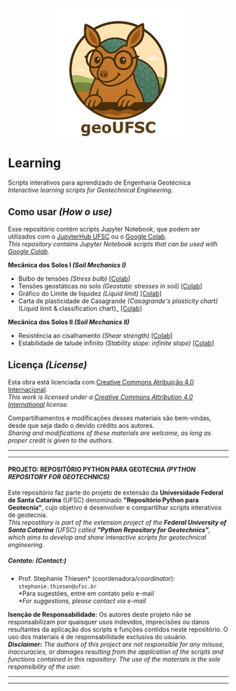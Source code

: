 <p align="center">
<img src="images/geoUFSC-logo.png" alt="A flat, vector-style logo featuring a smiling cartoon armadillo with a light brown body and pastel blue hexagonal shell. The armadillo wears round glasses, giving it a studious and friendly look, and is framed inside a circular emblem with soft earthy colors, rolling green hills, and a beige sky in the background. Below the circle, the text “geoUFSC” appears in bold dark brown letters." width="300">
</p>

# Learning
Scripts interativos para aprendizado de Engenharia Geotécnica \
_Interactive learning scripts for Geotechnical Engineering._

## Como usar _(How o use)_

Esse repositório contém scripts Jupyter Notebook, que podem ser utilizados com o [JupyterHub UFSC](https://notebooks.inf.ufsc.br/) ou o [Google Colab](https://colab.research.google.com/).\
_This repository contains Jupyter Notebook scripts that can be used with [Google Colab](https://colab.research.google.com/)._

**Mecânica dos Solos I _(Soil Mechanics I)_**
 - Bulbo de tensões _(Stress bulb)_ [[Colab]](https://colab.research.google.com/github/geoUFSC/learning/blob/main/Bulbo%20de%20tens%C3%B5es_Stress%20bulb.ipynb)
 - Tensões geostáticas no solo _(Geostatic stresses in soil)_ [[Colab]](https://colab.research.google.com/github/geoUFSC/learning/blob/main/Tens%C3%B5es_no_solo.ipynb)
 - Gráfico do Limite de liquidez _(Liquid limit)_ [[Colab]](https://colab.research.google.com/github/geoUFSC/learning/blob/main/Limite_de_Liquidez.ipynb)
 - Carta de plasticidade de Casagrande _(Casagrande's plasticity chart)_(Liquid limit & classification chart)_ [[Colab]](https://colab.research.google.com/github/geoUFSC/learning/blob/main/Casagrande%20plasticidade_Plasticity%20chart.ipynb)
 
**Mecânica dos Solos II _(Soil Mechanics II)_** 
 - Resistência ao cisalhamento _(Shear strength)_ [[Colab]](https://colab.research.google.com/github/geoUFSC/learning/blob/main/Resist%C3%AAncia%20ao%20Cisalhamento.ipynb)
 - Estabilidade de talude infinito _(Stability slope: infinite slope)_ [[Colab]](https://colab.research.google.com/drive/1Iz9PYOpVbBWJ4vfX5o0lyPB8lAK-rqKo)


## Licença _(License)_

Esta obra está licenciada com [Creative Commons Atribuição 4.0 Internacional](https://creativecommons.org/licenses/by/4.0/).\
_This work is licensed under a [Creative Commons Attribution 4.0 International](https://creativecommons.org/licenses/by/4.0/) license._

Compartilhamentos e modificações desses materiais são bem-vindas, desde que seja dado o devido crédito aos autores.\
_Sharing and modifications of these materials are welcome, as long as proper credit is given to the authors._


---
---
#### **PROJETO: REPOSITÓRIO PYTHON PARA GEOTECNIA _(PYTHON REPOSITORY FOR GEOTECHNICS)_**
Este repositório faz parte do projeto de extensão da **Universidade Federal de Santa Catarina** (UFSC) denominado **"Repositório Python para Geotecnia"**, cujo objetivo é desenvolver e compartilhar scripts interativos de geotecnia.\
_This repostitory is part of the extension project of the **Federal University of Santa Catarina** (UFSC) called **"Python Repository for Geotechnics"**, which aims to develop and share interactive scripts for geotechnical engineering._

##### **Contato: _(Contact:)_**
- Prof. Stephanie Thiesen* (coordenadora/_coordinator_): `stephanie.thiesen@ufsc.br` \
 *Para sugestões, entre em contato pelo e-mail \
_*For suggestions, please contact via e-mail_

**Isenção de Responsabilidade:**
Os autores deste projeto não se responsabilizam por quaisquer usos indevidos, imprecisões ou danos resultantes da aplicação dos scripts e funções contidos neste repositório. O uso dos materiais é de responsabilidade exclusiva do usuário. \
**_Disclaimer:_** _The authors of this project are not responsible for any misuse, inaccuracies, or damages resulting from the application of the scripts and functions contained in this repository. The use of the materials is the sole responsibility of the user._

---
---

